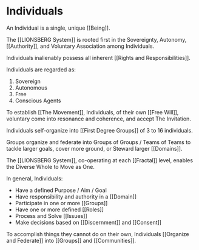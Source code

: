 # Individuals

An Individual is a single, unique [[Being]]. 

The [[LIONSBERG System]] is rooted first in the Sovereignty, Autonomy, [[Authority]], and Voluntary Association among Individuals. 

Individuals inalienably possess all inherent [[Rights and Responsibilities]].  

Individuals are regarded as: 

1. Sovereign  
2. Autonomous  
3. Free  
4. Conscious Agents  

To establish [[The Movement]], Individuals, of their own [[Free Will]], voluntary come into resonance and coherence, and accept The Invitation. 

Individuals self-organize into [[First Degree Groups]] of 3 to 16 individuals. 

Groups organize and federate into Groups of Groups / Teams of Teams to tackle larger goals, cover more ground, or Steward larger [[Domains]]. 

The [[LIONSBERG System]], co-operating at each [[Fractal]] level, enables the Diverse Whole to Move as One. 

In general, Individuals: 

- Have a defined Purpose / Aim / Goal  
- Have responsibility and authority in a [[Domain]]  
- Participate in one or more [[Groups]]  
- Have one or more defined [[Roles]]  
- Process and Solve [[Issues]]  
- Make decisions based on [[Discernment]] and [[Consent]]   

To accomplish things they cannot do on their own, Individuals [[Organize and Federate]] into [[Groups]] and [[Communities]].   

